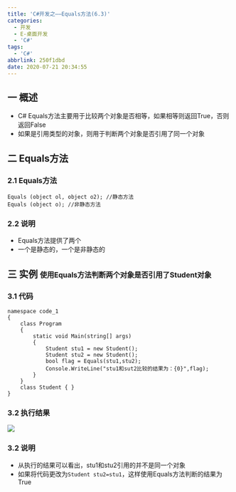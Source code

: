 ```yaml
---
title: 'C#开发之——Equals方法(6.3)'
categories:
  - 开发
  - E-桌面开发
  - 'C#'
tags:
  - 'C#'
abbrlink: 250f1dbd
date: 2020-07-21 20:34:55
---
```

## 一 概述

* C# Equals方法主要用于比较两个对象是否相等，如果相等则返回True，否则返回False
* 如果是引用类型的对象，则用于判断两个对象是否引用了同一个对象

<!--more-->

## 二 Equals方法

### 2.1 Equals方法

```
Equals (object ol, object o2); //静态方法
Equals (object o); //非静态方法
```

### 2.2 说明

* Equals方法提供了两个
* 一个是静态的，一个是非静态的

## 三 实例 <font size=3>使用Equals方法判断两个对象是否引用了Student对象</font>

### 3.1 代码

```
namespace code_1
{
    class Program
    {
        static void Main(string[] args)
        {
            Student stu1 = new Student();
            Student stu2 = new Student();
            bool flag = Equals(stu1,stu2);
            Console.WriteLine("stu1和sut2比较的结果为：{0}",flag);
        }
    }
    class Student { }
}
```

### 3.2 执行结果

![][1]

### 3.2 说明

* 从执行的结果可以看出，stu1和stu2引用的并不是同一个对象
* 如果将代码更改为`Student stu2=stu1`，这样使用Equals方法判断的结果为True



[1]:https://raw.githubusercontent.com/PGzxc/CDN/master/blog-image/csharp-class-equals.png